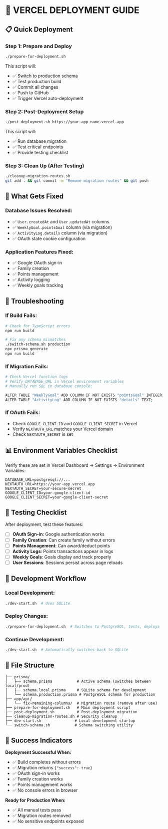 # 🚀 VERCEL DEPLOYMENT GUIDE

## 📋 Quick Deployment

### **Step 1: Prepare and Deploy**
```bash
./prepare-for-deployment.sh
```

This script will:
- ✅ Switch to production schema
- ✅ Test production build
- ✅ Commit all changes
- ✅ Push to GitHub
- ✅ Trigger Vercel auto-deployment

### **Step 2: Post-Deployment Setup**
```bash
./post-deployment.sh https://your-app-name.vercel.app
```

This script will:
- ✅ Run database migration
- ✅ Test critical endpoints
- ✅ Provide testing checklist

### **Step 3: Clean Up (After Testing)**
```bash
./cleanup-migration-routes.sh
git add . && git commit -m "Remove migration routes" && git push
```

## 🔧 What Gets Fixed

### **Database Issues Resolved:**
- ✅ `User.createdAt` and `User.updatedAt` columns
- ✅ `WeeklyGoal.pointsGoal` column (via migration)
- ✅ `ActivityLog.details` column (via migration)
- ✅ OAuth state cookie configuration

### **Application Features Fixed:**
- ✅ Google OAuth sign-in
- ✅ Family creation
- ✅ Points management
- ✅ Activity logging
- ✅ Weekly goals tracking

## 🚨 Troubleshooting

### **If Build Fails:**
```bash
# Check for TypeScript errors
npm run build

# Fix any schema mismatches
./switch-schema.sh production
npx prisma generate
npm run build
```

### **If Migration Fails:**
```bash
# Check Vercel function logs
# Verify DATABASE_URL in Vercel environment variables
# Manually run SQL in database console:

ALTER TABLE "WeeklyGoal" ADD COLUMN IF NOT EXISTS "pointsGoal" INTEGER;
ALTER TABLE "ActivityLog" ADD COLUMN IF NOT EXISTS "details" TEXT;
```

### **If OAuth Fails:**
- Check `GOOGLE_CLIENT_ID` and `GOOGLE_CLIENT_SECRET` in Vercel
- Verify `NEXTAUTH_URL` matches your Vercel domain
- Check `NEXTAUTH_SECRET` is set

## 📊 Environment Variables Checklist

Verify these are set in Vercel Dashboard → Settings → Environment Variables:

```env
DATABASE_URL=postgresql://...
NEXTAUTH_URL=https://your-app.vercel.app
NEXTAUTH_SECRET=your-secure-secret
GOOGLE_CLIENT_ID=your-google-client-id
GOOGLE_CLIENT_SECRET=your-google-client-secret
```

## 🧪 Testing Checklist

After deployment, test these features:

- [ ] **OAuth Sign-in**: Google authentication works
- [ ] **Family Creation**: Can create family without errors
- [ ] **Points Management**: Can award/deduct points
- [ ] **Activity Logs**: Points transactions appear in logs
- [ ] **Weekly Goals**: Goals display and track properly
- [ ] **User Sessions**: Sessions persist across page reloads

## 🔄 Development Workflow

### **Local Development:**
```bash
./dev-start.sh  # Uses SQLite
```

### **Deploy Changes:**
```bash
./prepare-for-deployment.sh  # Switches to PostgreSQL, tests, deploys
```

### **Continue Development:**
```bash
./dev-start.sh  # Automatically switches back to SQLite
```

## 📁 File Structure

```
├── prisma/
│   ├── schema.prisma           # Active schema (switches between local/prod)
│   ├── schema.local.prisma     # SQLite schema for development
│   └── schema.production.prisma # PostgreSQL schema for production
├── app/api/
│   └── fix-remaining-columns/  # Migration route (remove after use)
├── prepare-for-deployment.sh   # Main deployment script
├── post-deployment.sh          # Post-deployment migration
├── cleanup-migration-routes.sh # Security cleanup
├── dev-start.sh               # Local development startup
└── switch-schema.sh           # Schema switching utility
```

## 🎯 Success Indicators

**Deployment Successful When:**
- ✅ Build completes without errors
- ✅ Migration returns `{"success": true}`
- ✅ OAuth sign-in works
- ✅ Family creation works
- ✅ Points management works
- ✅ No console errors in browser

**Ready for Production When:**
- ✅ All manual tests pass
- ✅ Migration routes removed
- ✅ No sensitive endpoints exposed
